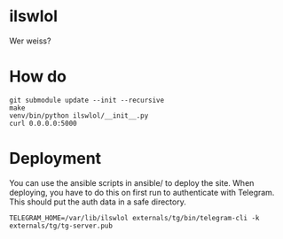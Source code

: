 # ilswlol
Wer weiss?

# How do
    git submodule update --init --recursive
    make
    venv/bin/python ilswlol/__init__.py
    curl 0.0.0.0:5000

# Deployment
You can use the ansible scripts in ansible/ to deploy the site.
When deploying, you have to do this on first run to authenticate with Telegram.
This should put the auth data in a safe directory.

    TELEGRAM_HOME=/var/lib/ilswlol externals/tg/bin/telegram-cli -k externals/tg/tg-server.pub
